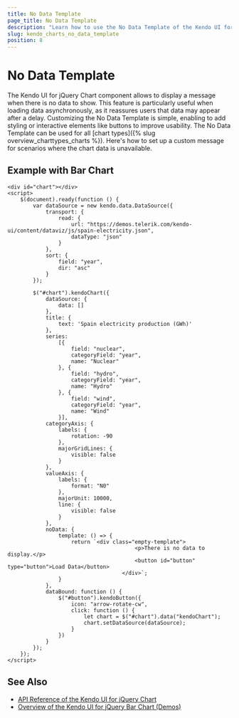 ```yaml
---
title: No Data Template
page_title: No Data Template
description: "Learn how to use the No Data Template of the Kendo UI for jQuery Chart."
slug: kendo_charts_no_data_template
position: 8
---
```


# No Data Template

The Kendo UI for jQuery Chart component allows to display a message when there is no data to show. This feature is particularly useful when loading data asynchronously, as it reassures users that data may appear after a delay. Customizing the No Data Template is simple, enabling to add styling or interactive elements like buttons to improve usability. The No Data Template can be used for all [chart types]({% slug overview_charttypes_charts %}). Here's how to set up a custom message for scenarios where the chart data is unavailable.

## Example with Bar Chart

```dojo
<div id="chart"></div> 
<script>
    $(document).ready(function () {
        var dataSource = new kendo.data.DataSource({
            transport: {
                read: {
                    url: "https://demos.telerik.com/kendo-ui/content/dataviz/js/spain-electricity.json",
                    dataType: "json"
                }
            },
            sort: {
                field: "year",
                dir: "asc"
            }
        });

        $("#chart").kendoChart({
            dataSource: {
                data: []
            },
            title: {
                text: 'Spain electricity production (GWh)'
            },
            series:
                [{
                    field: "nuclear",
                    categoryField: "year",
                    name: "Nuclear"
                }, {
                    field: "hydro",
                    categoryField: "year",
                    name: "Hydro"
                }, {
                    field: "wind",
                    categoryField: "year",
                    name: "Wind"
                }],
            categoryAxis: {
                labels: {
                    rotation: -90
                },
                majorGridLines: {
                    visible: false
                }
            },
            valueAxis: {
                labels: {
                    format: "N0"
                },
                majorUnit: 10000,
                line: {
                    visible: false
                }
            },
            noData: {
                template: () => {
                    return `<div class="empty-template">
                                        <p>There is no data to display.</p>
                                        <button id="button" type="button">Load Data</button>
                                    </div>`;
                }
            },
            dataBound: function () {
                $("#button").kendoButton({
                    icon: "arrow-rotate-cw",
                    click: function () {
                        let chart = $("#chart").data("kendoChart");
                        chart.setDataSource(dataSource);
                    }
                })
            }
        });
    });
</script>
```

## See Also

* [API Reference of the Kendo UI for jQuery Chart](api/javascript/dataviz/ui/chart)
* [Overview of the Kendo UI for jQuery Bar Chart (Demos)](https://demos.telerik.com/kendo-ui/bar-charts/index) 
